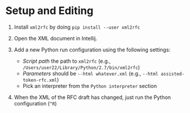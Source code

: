 # Setup and Editing 

1. Install `xml2rfc` by doing `pip install --user xml2rfc`
2. Open the XML document in Intellij.
3. Add a new Python run configuration using the following settings:
    
    * *Script path* the path to `xml2rfc` (e.g., `/Users/user22/Library/Python/2.7/bin/xml2rfc`)
    * *Parameters* should be `--html whatever.xml` (e.g., `--html assisted-token-rfc.xml`)
    * Pick an interpreter from the `Python interpreter` section
    
4. When the XML of the RFC draft has changed, just run the Python configuration (`^R`)      
